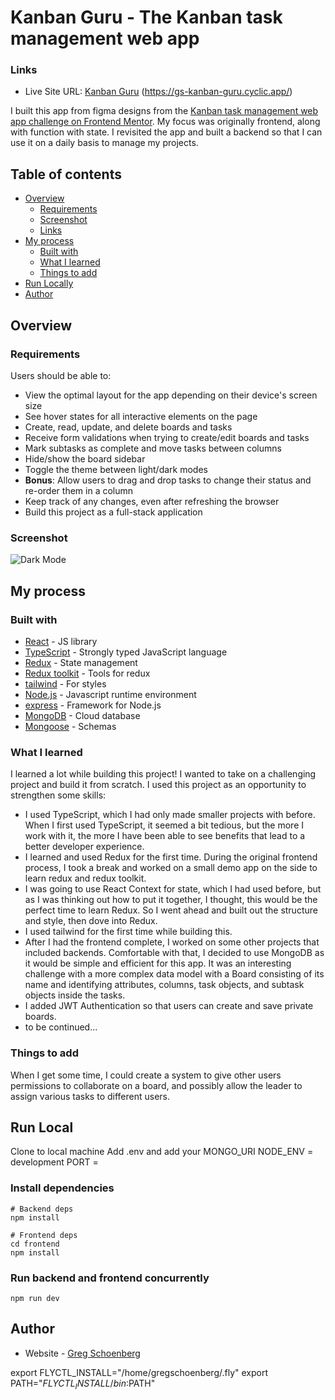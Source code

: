 # Kanban Guru - The Kanban task management web app 

### Links

- Live Site URL: [Kanban Guru](https://gs-kanban-guru.cyclic.app/) (https://gs-kanban-guru.cyclic.app/)

I built this app from figma designs from the [Kanban task management web app challenge on Frontend Mentor](https://www.frontendmentor.io/challenges/kanban-task-management-web-app-wgQLt-HlbB). My focus was originally frontend, along with function with state. I revisited the app and built a backend so that I can use it on a daily basis to manage my projects.

## Table of contents

- [Overview](#overview)
  - [Requirements](#requirements)
  - [Screenshot](#screenshot)
  - [Links](#links)
- [My process](#my-process)
  - [Built with](#built-with)
  - [What I learned](#what-i-learned)
  - [Things to add](#things-to-add)
- [Run Locally](#run-local)
- [Author](#author)

## Overview

### Requirements

Users should be able to:

- View the optimal layout for the app depending on their device's screen size
- See hover states for all interactive elements on the page
- Create, read, update, and delete boards and tasks
- Receive form validations when trying to create/edit boards and tasks
- Mark subtasks as complete and move tasks between columns
- Hide/show the board sidebar
- Toggle the theme between light/dark modes
- **Bonus**: Allow users to drag and drop tasks to change their status and re-order them in a column
- Keep track of any changes, even after refreshing the browser
- Build this project as a full-stack application

### Screenshot

![Dark Mode](./public/assets/kanbanguru-screenshot.png)

## My process

### Built with

- [React](https://reactjs.org/) - JS library
- [TypeScript](https://www.typescriptlang.org/) - Strongly typed JavaScript language
- [Redux](https://redux.js.org/) - State management
- [Redux toolkit](https://redux-toolkit.js.org/) - Tools for redux
- [tailwind](https://tailwindcss.com/) - For styles
- [Node.js](https://nodejs.org/en/) - Javascript runtime environment
- [express](https://expressjs.com/) - Framework for Node.js
- [MongoDB](https://www.mongodb.com/atlas/database) - Cloud database 
- [Mongoose]() - Schemas

### What I learned

I learned a lot while building this project! I wanted to take on a challenging project and build it from scratch. I used this project as an opportunity to strengthen some skills:

- I used TypeScript, which I had only made smaller projects with before. When I first used TypeScript, it seemed a bit tedious, but the more I work with it, the more I have been able to see benefits that lead to a better developer experience.
- I learned and used Redux for the first time. During the original frontend process, I took a break and worked on a small demo app on the side to learn redux and redux toolkit.
- I was going to use React Context for state, which I had used before, but as I was thinking out how to put it together, I thought, this would be the perfect time to learn Redux. So I went ahead and built out the structure and style, then dove into Redux.
- I used tailwind for the first time while building this.
- After I had the frontend complete, I worked on some other projects that included backends. Comfortable with that, I decided to use MongoDB as it would be simple and efficient for this app. It was an interesting challenge with a more complex data model with a Board consisting of its name and identifying attributes, columns, task objects, and subtask objects inside the tasks.
- I added JWT Authentication so that users can create and save private boards.
- to be continued...

### Things to add
When I get some time, I could create a system to give other users permissions to collaborate on a board, and possibly allow the leader to assign various tasks to different users.

## Run Local
Clone to local machine
Add .env and add your MONGO_URI
NODE_ENV = development
PORT = <your chosen port>

### Install dependencies

```
# Backend deps
npm install

# Frontend deps
cd frontend
npm install
```

### Run backend and frontend concurrently

```
npm run dev
```

## Author

- Website - [Greg Schoenberg](https://gregschoenberg.com)





export FLYCTL_INSTALL="/home/gregschoenberg/.fly"
export PATH="$FLYCTL_INSTALL/bin:$PATH"
